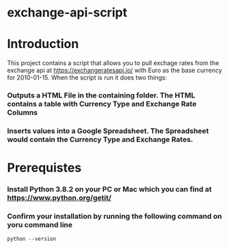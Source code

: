 # exchange-api-script
 
# Introduction
This project contains a script that allows you to pull exchage rates from the exchange api at https://exchangeratesapi.io/ with Euro as the base currency for  2010-01-15.
When the script is run it does two things:
 ### Outputs a HTML File in the containing folder. The HTML contains a table with Currency Type and Exchange Rate Columns
 ### Inserts values into a Google Spreadsheet. The Spreadsheet would contain the Currency Type and Exchange Rates.

# Prerequistes
 ### Install Python 3.8.2 on your PC or Mac which you can find at https://www.python.org/getit/
 ### Confirm your installation by running the following command on yoru command line
 ```
python --version
```

